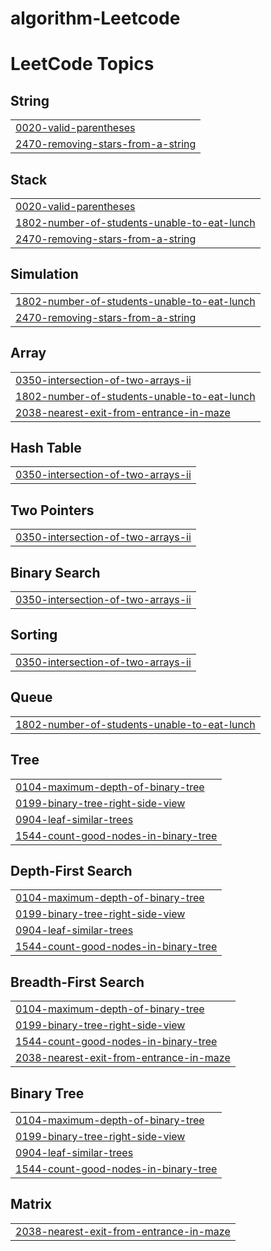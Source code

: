 # algorithm-Leetcode
<!---LeetCode Topics Start-->
# LeetCode Topics
## String
|  |
| ------- |
| [0020-valid-parentheses](https://github.com/loisRK/algorithm-Leetcode/tree/master/0020-valid-parentheses) |
| [2470-removing-stars-from-a-string](https://github.com/loisRK/algorithm-Leetcode/tree/master/2470-removing-stars-from-a-string) |
## Stack
|  |
| ------- |
| [0020-valid-parentheses](https://github.com/loisRK/algorithm-Leetcode/tree/master/0020-valid-parentheses) |
| [1802-number-of-students-unable-to-eat-lunch](https://github.com/loisRK/algorithm-Leetcode/tree/master/1802-number-of-students-unable-to-eat-lunch) |
| [2470-removing-stars-from-a-string](https://github.com/loisRK/algorithm-Leetcode/tree/master/2470-removing-stars-from-a-string) |
## Simulation
|  |
| ------- |
| [1802-number-of-students-unable-to-eat-lunch](https://github.com/loisRK/algorithm-Leetcode/tree/master/1802-number-of-students-unable-to-eat-lunch) |
| [2470-removing-stars-from-a-string](https://github.com/loisRK/algorithm-Leetcode/tree/master/2470-removing-stars-from-a-string) |
## Array
|  |
| ------- |
| [0350-intersection-of-two-arrays-ii](https://github.com/loisRK/algorithm-Leetcode/tree/master/0350-intersection-of-two-arrays-ii) |
| [1802-number-of-students-unable-to-eat-lunch](https://github.com/loisRK/algorithm-Leetcode/tree/master/1802-number-of-students-unable-to-eat-lunch) |
| [2038-nearest-exit-from-entrance-in-maze](https://github.com/loisRK/algorithm-Leetcode/tree/master/2038-nearest-exit-from-entrance-in-maze) |
## Hash Table
|  |
| ------- |
| [0350-intersection-of-two-arrays-ii](https://github.com/loisRK/algorithm-Leetcode/tree/master/0350-intersection-of-two-arrays-ii) |
## Two Pointers
|  |
| ------- |
| [0350-intersection-of-two-arrays-ii](https://github.com/loisRK/algorithm-Leetcode/tree/master/0350-intersection-of-two-arrays-ii) |
## Binary Search
|  |
| ------- |
| [0350-intersection-of-two-arrays-ii](https://github.com/loisRK/algorithm-Leetcode/tree/master/0350-intersection-of-two-arrays-ii) |
## Sorting
|  |
| ------- |
| [0350-intersection-of-two-arrays-ii](https://github.com/loisRK/algorithm-Leetcode/tree/master/0350-intersection-of-two-arrays-ii) |
## Queue
|  |
| ------- |
| [1802-number-of-students-unable-to-eat-lunch](https://github.com/loisRK/algorithm-Leetcode/tree/master/1802-number-of-students-unable-to-eat-lunch) |
## Tree
|  |
| ------- |
| [0104-maximum-depth-of-binary-tree](https://github.com/loisRK/algorithm-Leetcode/tree/master/0104-maximum-depth-of-binary-tree) |
| [0199-binary-tree-right-side-view](https://github.com/loisRK/algorithm-Leetcode/tree/master/0199-binary-tree-right-side-view) |
| [0904-leaf-similar-trees](https://github.com/loisRK/algorithm-Leetcode/tree/master/0904-leaf-similar-trees) |
| [1544-count-good-nodes-in-binary-tree](https://github.com/loisRK/algorithm-Leetcode/tree/master/1544-count-good-nodes-in-binary-tree) |
## Depth-First Search
|  |
| ------- |
| [0104-maximum-depth-of-binary-tree](https://github.com/loisRK/algorithm-Leetcode/tree/master/0104-maximum-depth-of-binary-tree) |
| [0199-binary-tree-right-side-view](https://github.com/loisRK/algorithm-Leetcode/tree/master/0199-binary-tree-right-side-view) |
| [0904-leaf-similar-trees](https://github.com/loisRK/algorithm-Leetcode/tree/master/0904-leaf-similar-trees) |
| [1544-count-good-nodes-in-binary-tree](https://github.com/loisRK/algorithm-Leetcode/tree/master/1544-count-good-nodes-in-binary-tree) |
## Breadth-First Search
|  |
| ------- |
| [0104-maximum-depth-of-binary-tree](https://github.com/loisRK/algorithm-Leetcode/tree/master/0104-maximum-depth-of-binary-tree) |
| [0199-binary-tree-right-side-view](https://github.com/loisRK/algorithm-Leetcode/tree/master/0199-binary-tree-right-side-view) |
| [1544-count-good-nodes-in-binary-tree](https://github.com/loisRK/algorithm-Leetcode/tree/master/1544-count-good-nodes-in-binary-tree) |
| [2038-nearest-exit-from-entrance-in-maze](https://github.com/loisRK/algorithm-Leetcode/tree/master/2038-nearest-exit-from-entrance-in-maze) |
## Binary Tree
|  |
| ------- |
| [0104-maximum-depth-of-binary-tree](https://github.com/loisRK/algorithm-Leetcode/tree/master/0104-maximum-depth-of-binary-tree) |
| [0199-binary-tree-right-side-view](https://github.com/loisRK/algorithm-Leetcode/tree/master/0199-binary-tree-right-side-view) |
| [0904-leaf-similar-trees](https://github.com/loisRK/algorithm-Leetcode/tree/master/0904-leaf-similar-trees) |
| [1544-count-good-nodes-in-binary-tree](https://github.com/loisRK/algorithm-Leetcode/tree/master/1544-count-good-nodes-in-binary-tree) |
## Matrix
|  |
| ------- |
| [2038-nearest-exit-from-entrance-in-maze](https://github.com/loisRK/algorithm-Leetcode/tree/master/2038-nearest-exit-from-entrance-in-maze) |
<!---LeetCode Topics End-->